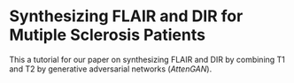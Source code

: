 # Synthesizing FLAIR and DIR for Mutiple Sclerosis Patients 
This a tutorial for our paper on synthesizing FLAIR and DIR by combining T1 and T2 by generative adversarial networks (_AttenGAN_). 
